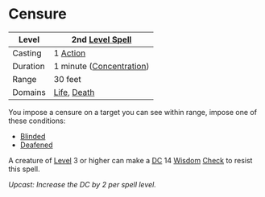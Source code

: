 # Censure

|Level|2nd [Level Spell](../../../Spell%20Level.md)|
|-----|---------------|
|Casting|1 [Action](../../../../Game%20Procedures/Action.md)|
|Duration|1 minute ([Concentration](../../../Concentration.md))|
|Range|30 feet|
|Domains|[Life](../../../Spell%20Domains/Life.md), [Death](../../../Spell%20Domains/Death.md)|

You impose a censure on a target you can see within range, impose one of these conditions:

* [Blinded](../../../../Conditions/Blinded.md)
* [Deafened](../../../../Conditions/Deafened.md)

A creature of [Level](../../../../Player%20Characters/Derived%20Statistics/Level.md) 3 or higher can make a [DC](../../../../Game%20Procedures/DC.md) 14 [Wisdom](../../../../Player%20Characters/Chosen%20Statistics/Wisdom.md) [Check](../../../../Game%20Procedures/Check.md) to resist this spell.

*Upcast: Increase the DC by 2 per spell level.*
